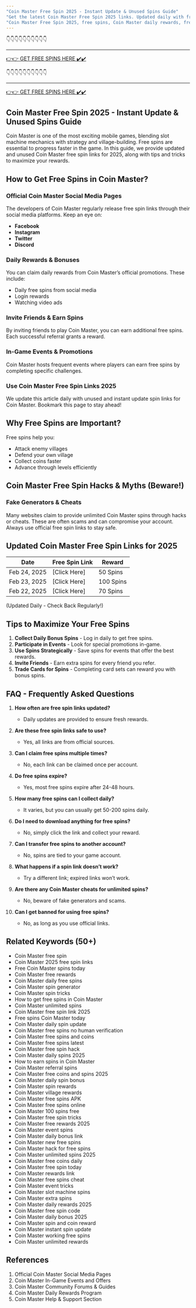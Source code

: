```yaml
---
"Coin Master Free Spin 2025 - Instant Update & Unused Spins Guide"
"Get the latest Coin Master Free Spin 2025 links. Updated daily with fresh, unused spins to boost your game progress."
"Coin Master Free Spin 2025, free spins, Coin Master daily rewards, free coins, Coin Master hack, Coin Master tricks, Coin Master unlimited spins"
---
```



👇👇👇👇👇👇👇👇👇👇

---

[👉👉 GET FREE SPINS HERE ✔️✔️ ](https://therewardgate.com/free-coin-master-spin/)


👇👇👇👇👇👇👇👇👇👇

---

[👉👉 GET FREE SPINS HERE ✔️✔️ ](https://therewardgate.com/free-coin-master-spin/)


## Coin Master Free Spin 2025 - Instant Update & Unused Spins Guide

Coin Master is one of the most exciting mobile games, blending slot machine mechanics with strategy and village-building. Free spins are essential to progress faster in the game. In this guide, we provide updated and unused Coin Master free spin links for 2025, along with tips and tricks to maximize your rewards.

## How to Get Free Spins in Coin Master?

### Official Coin Master Social Media Pages
The developers of Coin Master regularly release free spin links through their social media platforms. Keep an eye on:

- **Facebook**
- **Instagram**
- **Twitter**
- **Discord**

### Daily Rewards & Bonuses
You can claim daily rewards from Coin Master’s official promotions. These include:

- Daily free spins from social media
- Login rewards
- Watching video ads

### Invite Friends & Earn Spins
By inviting friends to play Coin Master, you can earn additional free spins. Each successful referral grants a reward.

### In-Game Events & Promotions
Coin Master hosts frequent events where players can earn free spins by completing specific challenges.

### Use Coin Master Free Spin Links 2025
We update this article daily with unused and instant update spin links for Coin Master. Bookmark this page to stay ahead!

## Why Free Spins are Important?

Free spins help you:
- Attack enemy villages
- Defend your own village
- Collect coins faster
- Advance through levels efficiently

## Coin Master Free Spin Hacks & Myths (Beware!)

### Fake Generators & Cheats
Many websites claim to provide unlimited Coin Master spins through hacks or cheats. These are often scams and can compromise your account. Always use official free spin links to stay safe.

## Updated Coin Master Free Spin Links for 2025

| Date | Free Spin Link | Reward |
|------|--------------|--------|
| Feb 24, 2025 | [Click Here] | 50 Spins |
| Feb 23, 2025 | [Click Here] | 100 Spins |
| Feb 22, 2025 | [Click Here] | 70 Spins |

(Updated Daily - Check Back Regularly!)

## Tips to Maximize Your Free Spins

1. **Collect Daily Bonus Spins** - Log in daily to get free spins.
2. **Participate in Events** - Look for special promotions in-game.
3. **Use Spins Strategically** - Save spins for events that offer the best rewards.
4. **Invite Friends** - Earn extra spins for every friend you refer.
5. **Trade Cards for Spins** - Completing card sets can reward you with bonus spins.

## FAQ - Frequently Asked Questions

1. **How often are free spin links updated?**
   - Daily updates are provided to ensure fresh rewards.

2. **Are these free spin links safe to use?**
   - Yes, all links are from official sources.

3. **Can I claim free spins multiple times?**
   - No, each link can be claimed once per account.

4. **Do free spins expire?**
   - Yes, most free spins expire after 24-48 hours.

5. **How many free spins can I collect daily?**
   - It varies, but you can usually get 50-200 spins daily.

6. **Do I need to download anything for free spins?**
   - No, simply click the link and collect your reward.

7. **Can I transfer free spins to another account?**
   - No, spins are tied to your game account.

8. **What happens if a spin link doesn’t work?**
   - Try a different link; expired links won’t work.

9. **Are there any Coin Master cheats for unlimited spins?**
   - No, beware of fake generators and scams.

10. **Can I get banned for using free spins?**
    - No, as long as you use official links.

## Related Keywords (50+)

- Coin Master free spin
- Coin Master 2025 free spin links
- Free Coin Master spins today
- Coin Master free rewards
- Coin Master daily free spins
- Coin Master spin generator
- Coin Master spin tricks
- How to get free spins in Coin Master
- Coin Master unlimited spins
- Coin Master free spin link 2025
- Free spins Coin Master today
- Coin Master daily spin update
- Coin Master free spins no human verification
- Coin Master free spins and coins
- Coin Master free spins latest
- Coin Master free spin hack
- Coin Master daily spins 2025
- How to earn spins in Coin Master
- Coin Master referral spins
- Coin Master free coins and spins 2025
- Coin Master daily spin bonus
- Coin Master spin rewards
- Coin Master village rewards
- Coin Master free spins APK
- Coin Master free spins online
- Coin Master 100 spins free
- Coin Master free spin tricks
- Coin Master free rewards 2025
- Coin Master event spins
- Coin Master daily bonus link
- Coin Master new free spins
- Coin Master hack for free spins
- Coin Master unlimited spins 2025
- Coin Master free coins daily
- Coin Master free spin today
- Coin Master rewards link
- Coin Master free spins cheat
- Coin Master event tricks
- Coin Master slot machine spins
- Coin Master extra spins
- Coin Master daily rewards 2025
- Coin Master free spin code
- Coin Master daily bonus 2025
- Coin Master spin and coin reward
- Coin Master instant spin update
- Coin Master working free spins
- Coin Master unlimited rewards

## References

1. Official Coin Master Social Media Pages
2. Coin Master In-Game Events and Offers
3. Coin Master Community Forums & Guides
4. Coin Master Daily Rewards Program
5. Coin Master Help & Support Section
